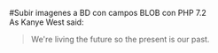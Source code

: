 #Subir imagenes a BD con campos BLOB con PHP 7.2  
As Kanye West said:

> We're living the future so
> the present is our past.
